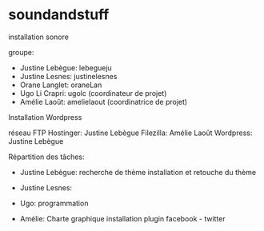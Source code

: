 soundandstuff
=============
installation sonore

groupe:
- Justine Lebègue: lebegueju 
- Justine Lesnes: justinelesnes
- Orane Langlet: oraneLan
- Ugo Li Crapri: ugolc (coordinateur de projet)
- Amélie Laoût: amelielaout (coordinatrice de projet)


Installation Wordpress

réseau FTP Hostinger: Justine Lebègue
Filezilla: Amélie Laoût
Wordpress: Justine Lebègue


Répartition des tâches:

- Justine Lebègue: 
recherche de thème
installation et retouche du thème

- Justine Lesnes:

- Ugo:
programmation


- Amélie: 
Charte graphique
installation plugin facebook - twitter
